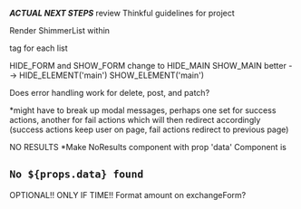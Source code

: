***ACTUAL NEXT STEPS***
review Thinkful guidelines for project

Render ShimmerList within <main> tag for each list

HIDE_FORM and SHOW_FORM change to HIDE_MAIN SHOW_MAIN
better --> HIDE_ELEMENT('main') SHOW_ELEMENT('main')

Does error handling work for delete, post, and patch?

*might have to break up modal messages, perhaps one set for success actions, another for fail actions which will then redirect accordingly (success actions keep user on page, fail actions redirect to previous page)

NO RESULTS
*Make NoResults component with prop 'data' 
Component is <h2>`No ${props.data} found`</h2>


OPTIONAL!! ONLY IF TIME!!
Format amount on exchangeForm?









